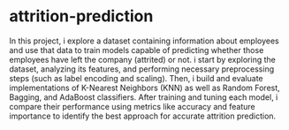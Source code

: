 # attrition-prediction
In this  project, i explore a dataset containing information about employees and use that data to train models capable of predicting whether those employees have left the company (attrited) or not. i start by exploring the dataset, analyzing its features, and performing necessary preprocessing steps (such as label encoding and scaling). Then, i build and evaluate implementations of K-Nearest Neighbors (KNN) as well as Random Forest, Bagging, and AdaBoost classifiers. After training and tuning each model, i compare their performance using metrics like accuracy and feature importance to identify the best approach for accurate attrition prediction.

